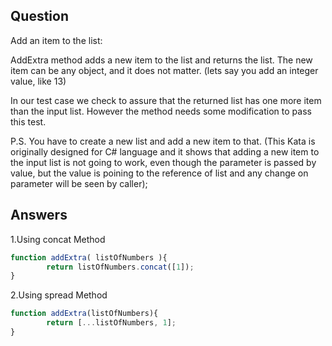 ## Question
Add an item to the list:

AddExtra method adds a new item to the list and returns the list. The new item can be any object, and it does not matter. (lets say you add an integer value, like 13)

In our test case we check to assure that the returned list has one more item than the input list. However the method needs some modification to pass this test.

P.S. You have to create a new list and add a new item to that. (This Kata is originally designed for C# language and it shows that adding a new item to the input list is not going to work, even though the parameter is passed by value, but the value is poining to the reference of list and any change on parameter will be seen by caller);

## Answers 
1.Using concat Method
``` javascript
function addExtra( listOfNumbers ){
        return listOfNumbers.concat([1]);
}
```
2.Using spread Method
``` javascript
function addExtra(listOfNumbers){
        return [...listOfNumbers, 1];
}
```
